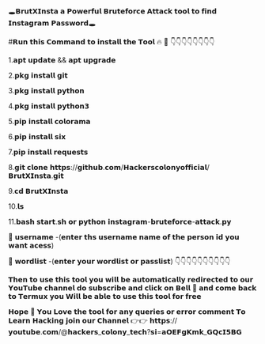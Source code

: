 🕳️𝗕𝗿𝘂𝘁𝗫𝗜𝗻𝘀𝘁𝗮 𝗮 𝗣𝗼𝘄𝗲𝗿𝗳𝘂𝗹 𝗕𝗿𝘂𝘁𝗲𝗳𝗼𝗿𝗰𝗲 𝗔𝘁𝘁𝗮𝗰𝗸 𝘁𝗼𝗼𝗹 𝘁𝗼
  𝗳𝗶𝗻𝗱 𝗜𝗻𝘀𝘁𝗮𝗴𝗿𝗮𝗺 𝗣𝗮𝘀𝘀𝘄𝗼𝗿𝗱🕳️

#𝗥𝘂𝗻 𝘁𝗵𝗶𝘀 𝗖𝗼𝗺𝗺𝗮𝗻𝗱 𝘁𝗼 𝗶𝗻𝘀𝘁𝗮𝗹𝗹 𝘁𝗵𝗲 𝗧𝗼𝗼𝗹 🔥 🔫 
👇👇👇👇👇👇👇👇

1.𝗮𝗽𝘁 𝘂𝗽𝗱𝗮𝘁𝗲 && 𝗮𝗽𝘁 𝘂𝗽𝗴𝗿𝗮𝗱𝗲

2.𝗽𝗸𝗴 𝗶𝗻𝘀𝘁𝗮𝗹𝗹 𝗴𝗶𝘁

3.𝗽𝗸𝗴 𝗶𝗻𝘀𝘁𝗮𝗹𝗹 𝗽𝘆𝘁𝗵𝗼𝗻

4.𝗽𝗸𝗴 𝗶𝗻𝘀𝘁𝗮𝗹𝗹 𝗽𝘆𝘁𝗵𝗼𝗻𝟯

5.𝗽𝗶𝗽 𝗶𝗻𝘀𝘁𝗮𝗹𝗹 𝗰𝗼𝗹𝗼𝗿𝗮𝗺𝗮

6.𝗽𝗶𝗽 𝗶𝗻𝘀𝘁𝗮𝗹𝗹 𝘀𝗶𝘅

7.𝗽𝗶𝗽 𝗶𝗻𝘀𝘁𝗮𝗹𝗹 𝗿𝗲𝗾𝘂𝗲𝘀𝘁𝘀

8.𝗴𝗶𝘁 𝗰𝗹𝗼𝗻𝗲 𝗵𝘁𝘁𝗽𝘀://𝗴𝗶𝘁𝗵𝘂𝗯.𝗰𝗼𝗺/𝗛𝗮𝗰𝗸𝗲𝗿𝘀𝗰𝗼𝗹𝗼𝗻𝘆𝗼𝗳𝗳𝗶𝗰𝗶𝗮𝗹/𝗕𝗿𝘂𝘁𝗫𝗜𝗻𝘀𝘁𝗮.𝗴𝗶𝘁

9.𝗰𝗱 𝗕𝗿𝘂𝘁𝗫𝗜𝗻𝘀𝘁𝗮

10.𝗹𝘀

11.𝗯𝗮𝘀𝗵 𝘀𝘁𝗮𝗿𝘁.𝘀𝗵
       𝗼𝗿 
   𝗽𝘆𝘁𝗵𝗼𝗻 𝗶𝗻𝘀𝘁𝗮𝗴𝗿𝗮𝗺-𝗯𝗿𝘂𝘁𝗲𝗳𝗼𝗿𝗰𝗲-𝗮𝘁𝘁𝗮𝗰𝗸.𝗽𝘆
   
📢 𝘂𝘀𝗲𝗿𝗻𝗮𝗺𝗲 -(𝗲𝗻𝘁𝗲𝗿 𝘁𝗵𝘀 𝘂𝘀𝗲𝗿𝗻𝗮𝗺𝗲 𝗻𝗮𝗺𝗲 𝗼𝗳 𝘁𝗵𝗲
   𝗽𝗲𝗿𝘀𝗼𝗻 𝗶𝗱 𝘆𝗼𝘂 𝘄𝗮𝗻𝘁 𝗮𝗰𝗲𝘀𝘀)

📢 𝘄𝗼𝗿𝗱𝗹𝗶𝘀𝘁 -(𝗲𝗻𝘁𝗲𝗿 𝘆𝗼𝘂𝗿 𝘄𝗼𝗿𝗱𝗹𝗶𝘀𝘁 𝗼𝗿 𝗽𝗮𝘀𝘀𝗹𝗶𝘀𝘁)
   👇👇👇👇👇👇👇👇👇👇

𝗧𝗵𝗲𝗻 𝘁𝗼 𝘂𝘀𝗲 𝘁𝗵𝗶𝘀 𝘁𝗼𝗼𝗹 𝘆𝗼𝘂 𝘄𝗶𝗹𝗹 𝗯𝗲 𝗮𝘂𝘁𝗼𝗺𝗮𝘁𝗶𝗰𝗮𝗹𝗹𝘆 𝗿𝗲𝗱𝗶𝗿𝗲𝗰𝘁𝗲𝗱 𝘁𝗼 𝗼𝘂𝗿 
𝗬𝗼𝘂𝗧𝘂𝗯𝗲 𝗰𝗵𝗮𝗻𝗻𝗲𝗹 𝗱𝗼 𝘀𝘂𝗯𝘀𝗰𝗿𝗶𝗯𝗲 𝗮𝗻𝗱 𝗰𝗹𝗶𝗰𝗸 𝗼𝗻 𝗕𝗲𝗹𝗹 🔔 𝗮𝗻𝗱 𝗰𝗼𝗺𝗲 𝗯𝗮𝗰𝗸
𝘁𝗼 𝗧𝗲𝗿𝗺𝘂𝘅 𝘆𝗼𝘂 𝗪𝗶𝗹𝗹 𝗯𝗲 𝗮𝗯𝗹𝗲 𝘁𝗼 𝘂𝘀𝗲 𝘁𝗵𝗶𝘀 𝘁𝗼𝗼𝗹 𝗳𝗼𝗿 𝗳𝗿𝗲𝗲

𝗛𝗼𝗽𝗲 🙏 𝗬𝗼𝘂 𝗟𝗼𝘃𝗲 𝘁𝗵𝗲 𝘁𝗼𝗼𝗹 𝗳𝗼𝗿 𝗮𝗻𝘆 𝗾𝘂𝗲𝗿𝗶𝗲𝘀 𝗼𝗿 𝗲𝗿𝗿𝗼𝗿 𝗰𝗼𝗺𝗺𝗲𝗻𝘁
𝗧𝗼 𝗟𝗲𝗮𝗿𝗻 𝗛𝗮𝗰𝗸𝗶𝗻𝗴 𝗷𝗼𝗶𝗻 𝗼𝘂𝗿 𝗖𝗵𝗮𝗻𝗻𝗲𝗹 👉👉 𝗵𝘁𝘁𝗽𝘀://𝘆𝗼𝘂𝘁𝘂𝗯𝗲.𝗰𝗼𝗺/@𝗵𝗮𝗰𝗸𝗲𝗿𝘀_𝗰𝗼𝗹𝗼𝗻𝘆_𝘁𝗲𝗰𝗵?𝘀𝗶=𝗮𝗢𝗘𝗙𝗴𝗞𝗺𝗸_𝗚𝗤𝗰𝗜𝟱𝗕𝗚
